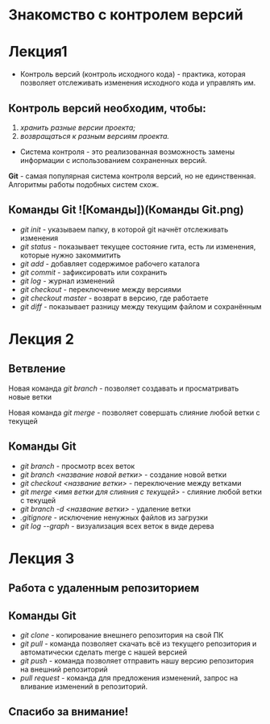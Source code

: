 # Знакомство с контролем версий
# Лекция1
* Контроль версий (контроль исходного кода) - практика, которая позволяет отслеживать изменения исходного кода и управлять им.
## Контроль версий необходим, чтобы:
1.  *хранить разные версии проекта;*
2.  *возвращаться к разным версиям проекта.* 
* Система контроля - это реализованная возможность замены информации с использованием сохраненных версий.

**Git** - самая популярная система контроля версий, но не единственная. Алгоритмы работы подобных систем схож.

## Команды Git ![Команды])(Команды Git.png)

* *git init* -  указываем папку, в которой
git начнёт отслеживать изменения
* *git status* - показывает текущее состояние гита, есть ли изменения, которые нужно закоммитить
* *git add* - добавляет содержимое рабочего каталога
* *git commit* - зафиксировать или сохранить
* *git log* - журнал изменений
* *git checkout* - переключение между версиями
* *git checkout master* - возврат в версию, где работаете
* *git diff* - показывает разницу между текущим файлом
и сохранённым

 # Лекция 2
 ## Ветвление
Новая команда *git branch* - позволяет создавать и просматривать новые ветки 

Новая команда *git merge* - позволяет совершать слияние любой ветки с текущей
## Команды Git
* *git branch* - просмотр всех веток
* *git branch <название новой ветки>* - создание новой ветки
* *git checkout <название ветки>* - переключение между ветками
 * *git merge <имя ветки для слияния с текущей>* - слияние любой ветки с текущей
* *git branch -d <название ветки>* - удаление ветки
* *.gitignore* - исключение ненужных файлов из загрузки
* *git log --graph* - визуализация всех веток в виде дерева
# Лекция 3
## Работа с удаленным репозиторием
## Команды Git
* *git clone* - копирование внешнего репозитория на свой ПК
* *git pull* - команда позволяет скачать всё из текущего репозитория и автоматически сделать merge с нашей версией
* *git push* - команда позволяет отправить нашу версию репозитория на внешний репозиторий
* *pull request* - команда для предложения изменений, запрос на вливание изменений в репозиторий.
 ## Спасибо за внимание!
